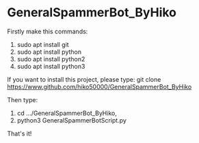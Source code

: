 # GeneralSpammerBot_ByHiko
Firstly make this commands:
1. sudo apt install git
2. sudo apt install python
3. sudo apt install python2
4. sudo apt install python3

If you want to install this project, please type: git clone https://www.github.com/hiko50000/GeneralSpammerBot_ByHiko

Then type:
1. cd .../GeneralSpammerBot_ByHiko,
2. python3 GeneralSpammerBotScript.py
  
  That's it!
